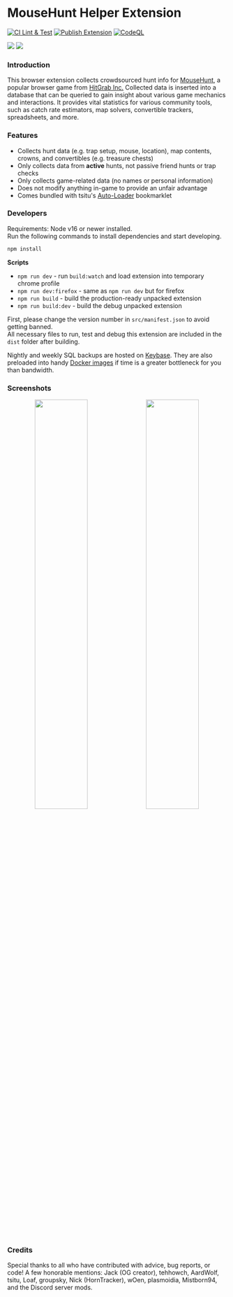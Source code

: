 # MouseHunt Helper Extension
[![CI Lint & Test](https://github.com/mh-community-tools/mh-helper-extension/actions/workflows/ci.yml/badge.svg)](https://github.com/mh-community-tools/mh-helper-extension/actions/workflows/ci.yml)
[![Publish Extension](https://github.com/mh-community-tools/mh-helper-extension/actions/workflows/publish.yml/badge.svg)](https://github.com/mh-community-tools/mh-helper-extension/actions/workflows/publish.yml)
[![CodeQL](https://github.com/mh-community-tools/mh-helper-extension/actions/workflows/codeql-analysis.yml/badge.svg)](https://github.com/mh-community-tools/mh-helper-extension/actions/workflows/codeql-analysis.yml)

<a href="https://chrome.google.com/webstore/detail/mh-hunt-helper/ghfmjkamilolkalibpmokjigalmncfek" target="_blank"><img src="badge-chrome.png"></a>
<a href="https://addons.mozilla.org/en-US/firefox/addon/mhct-mousehunt-helper/" target="_blank"><img src="badge-firefox.png"></a>

### Introduction
This browser extension collects crowdsourced hunt info for [MouseHunt](https://www.mousehuntgame.com), a popular browser game from [HitGrab Inc.](http://www.hitgrab.com/) Collected data is inserted into a database that can be queried to gain insight about various game mechanics and interactions. It provides vital statistics for various community tools, such as catch rate estimators, map solvers, convertible trackers, spreadsheets, and more.

### Features
 - Collects hunt data (e.g. trap setup, mouse, location), map contents, crowns, and convertibles (e.g. treasure chests)
 - Only collects data from **active** hunts, not passive friend hunts or trap checks
 - Only collects game-related data (no names or personal information)
 - Does not modify anything in-game to provide an unfair advantage
 - Comes bundled with tsitu's [Auto-Loader](https://github.com/tsitu/MH-Tools/blob/master/src/bookmarklet/bookmarkletloader.js) bookmarklet

### Developers

Requirements: Node v16 or newer installed.  
Run the following commands to install dependencies and start developing.  

```cmd
npm install
```

**Scripts**

- `npm run dev` - run `build:watch` and load extension into temporary chrome profile
- `npm run dev:firefox` - same as `npm run dev` but for firefox
- `npm run build` - build the production-ready unpacked extension
- `npm run build:dev` - build the debug unpacked extension

First, please change the version number in `src/manifest.json` to avoid getting banned.  
All necessary files to run, test and debug this extension are included in the `dist` folder after building.

Nightly and weekly SQL backups are hosted on [Keybase](https://keybase.pub/devjacksmith/mh_backups/). They are also preloaded into handy [Docker images](https://hub.docker.com/r/tsitu/mhct-db-docker) if time is a greater bottleneck for you than bandwidth.

### Screenshots
<kbd align="center">
<img src="https://user-images.githubusercontent.com/8228441/46922950-0a6e1800-cfce-11e8-9981-1ad2eb80db9f.PNG" width="49%">
<img src="https://user-images.githubusercontent.com/8228441/46922951-0b06ae80-cfce-11e8-8b0f-7a41f69b734b.PNG" width="49%">
</kbd>

### Credits
Special thanks to all who have contributed with advice, bug reports, or code! A few honorable mentions: Jack (OG creator), tehhowch, AardWolf, tsitu, Loaf, groupsky, Nick (HornTracker), wOen, plasmoidia, Mistborn94, and the Discord server mods.
